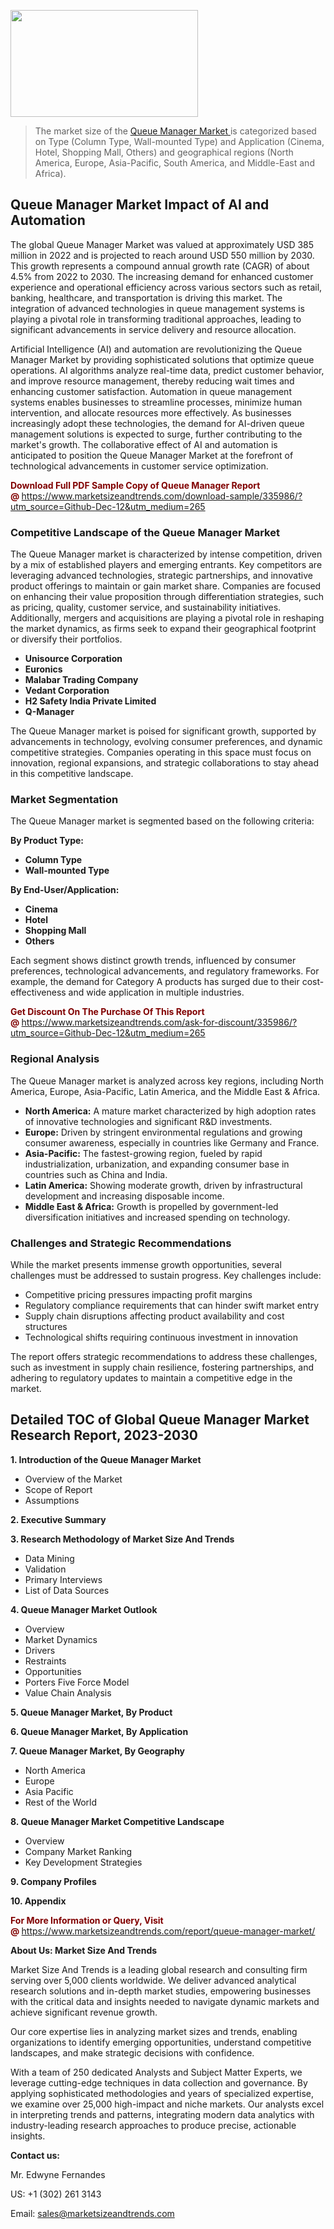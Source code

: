 <p><img class="alignnone size-medium wp-image-20088" src="https://ffe5etoiles.com/wp-content/uploads/2024/12/MST1-300x171.png" alt="" width="300" height="171" /></p><blockquote><p>The market size of the <a href="https://www.marketsizeandtrends.com/download-sample/335986/?utm_source=Github-Dec-12&amp;utm_medium=265" target="_blank">Queue Manager Market </a>is categorized based on Type (Column Type, Wall-mounted Type) and Application (Cinema, Hotel, Shopping Mall, Others) and geographical regions (North America, Europe, Asia-Pacific, South America, and Middle-East and Africa).</p></blockquote><p><h2>Queue Manager Market Impact of AI and Automation</h2><p>The global Queue Manager Market was valued at approximately USD 385 million in 2022 and is projected to reach around USD 550 million by 2030. This growth represents a compound annual growth rate (CAGR) of about 4.5% from 2022 to 2030. The increasing demand for enhanced customer experience and operational efficiency across various sectors such as retail, banking, healthcare, and transportation is driving this market. The integration of advanced technologies in queue management systems is playing a pivotal role in transforming traditional approaches, leading to significant advancements in service delivery and resource allocation.</p><p>Artificial Intelligence (AI) and automation are revolutionizing the Queue Manager Market by providing sophisticated solutions that optimize queue operations. AI algorithms analyze real-time data, predict customer behavior, and improve resource management, thereby reducing wait times and enhancing customer satisfaction. Automation in queue management systems enables businesses to streamline processes, minimize human intervention, and allocate resources more effectively. As businesses increasingly adopt these technologies, the demand for AI-driven queue management solutions is expected to surge, further contributing to the market's growth. The collaborative effect of AI and automation is anticipated to position the Queue Manager Market at the forefront of technological advancements in customer service optimization.</p></p><p><strong><span style="color: #800000;">Download Full PDF Sample Copy of Queue Manager Report @</span>&nbsp;</strong><a href="https://www.marketsizeandtrends.com/download-sample/335986/?utm_source=Github-Dec-12&amp;utm_medium=265">https://www.marketsizeandtrends.com/download-sample/335986/?utm_source=Github-Dec-12&amp;utm_medium=265</a></p><h3>Competitive Landscape of the Queue Manager Market</h3><p>The Queue Manager market is characterized by intense competition, driven by a mix of established players and emerging entrants. Key competitors are leveraging advanced technologies, strategic partnerships, and innovative product offerings to maintain or gain market share. Companies are focused on enhancing their value proposition through differentiation strategies, such as pricing, quality, customer service, and sustainability initiatives. Additionally, mergers and acquisitions are playing a pivotal role in reshaping the market dynamics, as firms seek to expand their geographical footprint or diversify their portfolios.</p><p><strong><p><ul><li>Unisource Corporation </li><li>  Euronics </li><li>  Malabar Trading Company </li><li>  Vedant Corporation </li><li>  H2 Safety India Private Limited </li><li>  Q-Manager</p></li></ul></p></strong></p><p>The Queue Manager market is poised for significant growth, supported by advancements in technology, evolving consumer preferences, and dynamic competitive strategies. Companies operating in this space must focus on innovation, regional expansions, and strategic collaborations to stay ahead in this competitive landscape.</p><h3>Market Segmentation</h3><p>The Queue Manager market is segmented based on the following criteria:</p><p><strong>By Product Type:</strong></p><p><strong><p><ul><li>Column Type </li><li>  Wall-mounted Type</p></li></ul></p></strong></p><p><strong>By End-User/Application:</strong></p><p><strong><p><ul><li>Cinema </li><li>  Hotel </li><li>  Shopping Mall </li><li>  Others</p></li></ul></p></strong></p><p>Each segment shows distinct growth trends, influenced by consumer preferences, technological advancements, and regulatory frameworks. For example, the demand for Category A products has surged due to their cost-effectiveness and wide application in multiple industries.</p><p><strong><span style="color: #800000;">Get Discount On The Purchase Of This Report @&nbsp;</span></strong><a href="https://www.marketsizeandtrends.com/ask-for-discount/335986/?utm_source=Github-Dec-12&amp;utm_medium=265">https://www.marketsizeandtrends.com/ask-for-discount/335986/?utm_source=Github-Dec-12&amp;utm_medium=265</a></p><h3>Regional Analysis</h3><p>The Queue Manager market is analyzed across key regions, including North America, Europe, Asia-Pacific, Latin America, and the Middle East &amp; Africa.</p><ul><li><strong>North America:</strong> A mature market characterized by high adoption rates of innovative technologies and significant R&amp;D investments.</li><li><strong>Europe:</strong> Driven by stringent environmental regulations and growing consumer awareness, especially in countries like Germany and France.</li><li><strong>Asia-Pacific:</strong> The fastest-growing region, fueled by rapid industrialization, urbanization, and expanding consumer base in countries such as China and India.</li><li><strong>Latin America:</strong> Showing moderate growth, driven by infrastructural development and increasing disposable income.</li><li><strong>Middle East &amp; Africa:</strong> Growth is propelled by government-led diversification initiatives and increased spending on technology.</li></ul><h3>Challenges and Strategic Recommendations</h3><p>While the market presents immense growth opportunities, several challenges must be addressed to sustain progress. Key challenges include:</p><ul><li>Competitive pricing pressures impacting profit margins</li><li>Regulatory compliance requirements that can hinder swift market entry</li><li>Supply chain disruptions affecting product availability and cost structures</li><li>Technological shifts requiring continuous investment in innovation</li></ul><p>The report offers strategic recommendations to address these challenges, such as investment in supply chain resilience, fostering partnerships, and adhering to regulatory updates to maintain a competitive edge in the market.</p><h2>Detailed TOC of Global Queue Manager Market Research Report, 2023-2030</h2><p><strong>1. Introduction of the Queue Manager Market</strong></p><ul><li>Overview of the Market</li><li>Scope of Report</li><li>Assumptions&nbsp;</li></ul><p><strong>2. Executive Summary</strong></p><p><strong>3. Research Methodology of <strong>Market Size And Trends</strong></strong></p><ul><li>Data Mining</li><li>Validation</li><li>Primary Interviews</li><li>List of Data Sources&nbsp;</li></ul><p><strong>4. Queue Manager Market Outlook</strong></p><ul><li>Overview</li><li>Market Dynamics</li><li>Drivers</li><li>Restraints</li><li>Opportunities</li><li>Porters Five Force Model</li><li>Value Chain Analysis&nbsp;</li></ul><p><strong>5. Queue Manager Market, By Product</strong></p><p><strong>6. Queue Manager Market, By Application</strong></p><p><strong>7. Queue Manager Market, By Geography</strong></p><ul><li>North America</li><li>Europe</li><li>Asia Pacific</li><li>Rest of the World&nbsp;</li></ul><p><strong>8. Queue Manager Market Competitive Landscape</strong></p><ul><li>Overview</li><li>Company Market Ranking</li><li>Key Development Strategies&nbsp;</li></ul><p><strong>9. Company Profiles</strong></p><p><strong>10. Appendix</strong></p><p><strong><span style="color: #800000;">For More Information or Query, Visit @&nbsp;</span></strong><a href="https://www.marketsizeandtrends.com/report/queue-manager-market/">https://www.marketsizeandtrends.com/report/queue-manager-market/</a></p><p></p><p><strong>About Us:&nbsp;Market Size And Trends</strong></p><p>Market Size And Trends&nbsp;is a leading global research and consulting firm serving over 5,000 clients worldwide. We deliver advanced analytical research solutions and in-depth market studies, empowering businesses with the critical data and insights needed to navigate dynamic markets and achieve significant revenue growth.</p><p>Our core expertise lies in analyzing market sizes and trends, enabling organizations to identify emerging opportunities, understand competitive landscapes, and make strategic decisions with confidence.</p><p>With a team of 250 dedicated Analysts and Subject Matter Experts, we leverage cutting-edge techniques in data collection and governance. By applying sophisticated methodologies and years of specialized expertise, we examine over 25,000 high-impact and niche markets. Our analysts excel in interpreting trends and patterns, integrating modern data analytics with industry-leading research approaches to produce precise, actionable insights.</p><p><strong>Contact us:</strong></p><p>Mr. Edwyne Fernandes</p><p>US: +1 (302) 261 3143</p><p>Email: <a href="mailto:sales@marketsizeandtrends.com">sales@marketsizeandtrends.com</a>&nbsp;</p>
